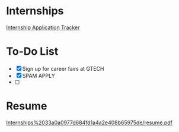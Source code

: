 # Internships

[Internship Application Tracker](Internships%2033a0a0977d684fd1a4a2e408b65975de/Internship%20Application%20Tracker%200b3397b5583c4181866b852c65b5b046.csv)

# To-Do List

- [x]  Sign up for career fairs at GTECH
- [x]  SPAM APPLY
- [ ]  

# Resume

[Internships%2033a0a0977d684fd1a4a2e408b65975de/resume.pdf](Internships%2033a0a0977d684fd1a4a2e408b65975de/resume.pdf)